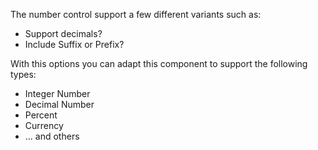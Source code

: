 The number control support a few different variants such as:

- Support decimals?
- Include Suffix or Prefix?

With this options you can adapt this component to support the following types:

- Integer Number
- Decimal Number
- Percent
- Currency
- ... and others
